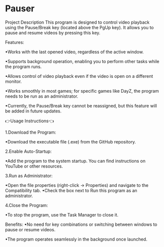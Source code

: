 # Pauser
Project Description
This program is designed to control video playback using the Pause/Break key (located above the PgUp key). It allows you to pause and resume videos by pressing this key.

Features:

•Works with the last opened video, regardless of the active window.

•Supports background operation, enabling you to perform other tasks while the program runs.

•Allows control of video playback even if the video is open on a different monitor.

•Works smoothly in most games; for specific games like DayZ, the program needs to be run as an administrator.

•Currently, the Pause/Break key cannot be reassigned, but this feature will be added in future updates.



👉Usage Instructions👈

1.Download the Program:

  •Download the executable file (.exe) from the GitHub repository.

2.Enable Auto-Startup:

  •Add the program to the system startup. You can find instructions on YouTube or other resources.

3.Run as Administrator:

  •Open the file properties (right-click → Properties) and navigate to the Compatibility tab.
  •Check the box next to Run this program as an administrator.

4.Close the Program:

  •To stop the program, use the Task Manager to close it.

Benefits:
  •No need for key combinations or switching between windows to pause or resume videos.

  •The program operates seamlessly in the background once launched.
